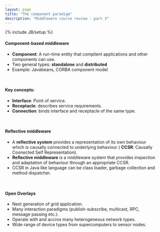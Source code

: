 ```yaml
---
layout: page
title: "The component paradigm"
description: "Middleware course review - part 3"
---
```

{% include JB/setup %}

#### Component-based middleware

* **Component**: A run-time entity that complient applications and other components can use.
* Two general types: **standalone** and **distributed**
* Example: Javabeans, CORBA component model

<br/>

#### Key concepts:

* **Interface**: Point of service.
* **Receptacle**: describes service requirements.
* **Connection**: binds interface and receptacle of the same type.

<br/>

#### Reflective middleware

* A **reflective system** provides a representation of its own behaviour  which is causally connected to underlying behaviour ( **CCSR**: Causally Coonected Self Representation).
* **Reflective middleware** is a middleware system that provides inspection and adaptation of behaviour through an appropriate CCSR.
* CCSR in Java like language can be class loader, garbage collection and method dispatcher.

<br/>

#### Open Overlays

* Next generation of grid application.
* Many interaction paradigms (publish-subscribe, multicast, RPC, message passing etc.).
* Operate with and accros many heterogeneous network types.
* Wide range of device types from supercomputers to sensor nodes.